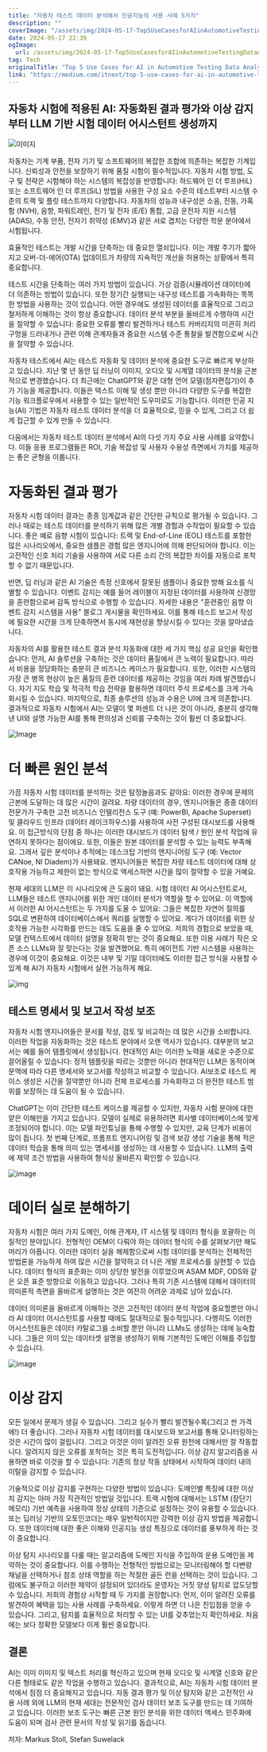 ```yaml
---
title: "자동차 테스트 데이터 분석에서 인공지능의 사용 사례 5가지"
description: ""
coverImage: "/assets/img/2024-05-17-Top5UseCasesforAIinAutomotiveTestingDataAnalysis_0.png"
date: 2024-05-17 22:39
ogImage: 
  url: /assets/img/2024-05-17-Top5UseCasesforAIinAutomotiveTestingDataAnalysis_0.png
tag: Tech
originalTitle: "Top 5 Use Cases for AI in Automotive Testing Data Analysis"
link: "https://medium.com/itnext/top-5-use-cases-for-ai-in-automotive-testing-data-analysis-916529126f8a"
---
```



## 자동차 시험에 적용된 AI: 자동화된 결과 평가와 이상 감지부터 LLM 기반 시험 데이터 어시스턴트 생성까지

![이미지](/assets/img/2024-05-17-Top5UseCasesforAIinAutomotiveTestingDataAnalysis_0.png)

자동차는 기계 부품, 전자 기기 및 소프트웨어의 복잡한 조합에 의존하는 복잡한 기계입니다. 신뢰성과 안전을 보장하기 위해 품질 시험이 필수적입니다. 자동차 시험 방법, 도구 및 전략은 시험해야 하는 시스템의 복잡성을 반영합니다: 하드웨어 인 더 루프(HiL) 또는 소프트웨어 인 더 루프(SiL) 방법을 사용한 구성 요소 수준의 테스트부터 시스템 수준의 트랙 및 플릿 테스트까지 다양합니다. 자동차의 성능과 내구성은 소음, 진동, 가혹함 (NVH), 음향, 파워트레인, 전기 및 전자 (E/E) 통합, 고급 운전자 지원 시스템 (ADAS), 수동 안전, 전자기 취약성 (EMV)과 같은 서로 겹치는 다양한 학문 분야에서 시험됩니다.

<div class="content-ad"></div>

효율적인 테스트는 개발 시간을 단축하는 데 중요한 열쇠입니다. 이는 개발 주기가 짧아지고 오버-더-에어(OTA) 업데이트가 차량의 지속적인 개선을 허용하는 상황에서 특히 중요합니다.

테스트 시간을 단축하는 여러 가지 방법이 있습니다. 가상 검증(시뮬레이션 데이터)에 더 의존하는 방법이 있습니다. 또한 장기간 실행되는 내구성 테스트를 가속화하는 똑똑한 방법을 사용하는 것이 있습니다. 어떤 경우에도 생성된 데이터를 효율적으로 그리고 철저하게 이해하는 것이 항상 중요합니다. 데이터 분석 부분을 올바르게 수행하여 시간을 절약할 수 있습니다: 중요한 오류를 빨리 발견하거나 테스트 커버리지의 미관히 처리 구멍을 드러내거나 관련 이해 관계자들과 중요한 시스템 수준 통찰을 발견함으로써 시간을 절약할 수 있습니다.

자동차 테스트에서 AI는 테스트 자동화 및 데이터 분석에 중요한 도구로 빠르게 부상하고 있습니다. 지난 몇 년 동안 딥 러닝이 이미지, 오디오 및 시계열 데이터의 분석을 근본적으로 변경했습니다. 더 최근에는 ChatGPT와 같은 대형 언어 모델(점자편집기)이 추가 기능을 제공합니다. 이들은 텍스트 이해 및 생성 뿐만 아니라 다양한 도구를 복잡한 기능 워크플로우에서 사용할 수 있는 일반적인 도우미로도 기능합니다. 이러한 인공 지능(AI) 기법은 자동차 테스트 데이터 분석을 더 효율적으로, 믿을 수 있게, 그리고 더 쉽게 접근할 수 있게 만들 수 있습니다.

다음에서는 자동차 테스트 데이터 분석에서 AI의 다섯 가지 주요 사용 사례를 요약합니다. 이들 응용 프로그램들은 ROI, 기술 복잡성 및 사용자 수용성 측면에서 가치를 제공하는 좋은 균형을 이룹니다.

<div class="content-ad"></div>

# 자동화된 결과 평가

자동차 시험 데이터 결과는 종종 임계값과 같은 간단한 규칙으로 평가될 수 있습니다. 그러나 때로는 테스트 데이터를 분석하기 위해 많은 개별 경험과 수작업이 필요할 수 있습니다. 좋은 예로 음향 시험이 있습니다: 트랙 및 End-of-Line (EOL) 테스트를 포함한 많은 시나리오에서, 중요한 샘플은 경험 많은 엔지니어에 의해 판단되어야 합니다. 이는 고전적인 신호 처리 기술을 사용하여 서로 다른 소리 간의 복잡한 차이를 자동으로 포착할 수 없기 때문입니다.

반면, 딥 러닝과 같은 AI 기술은 측정 신호에서 잘못된 샘플이나 중요한 방해 요소를 식별할 수 있습니다. 이벤트 감지는 예를 들어 레이블이 지정된 데이터를 사용하여 신경망을 훈련함으로써 감독 방식으로 수행할 수 있습니다. 자세한 내용은 "훈련중인 음향 이벤트 감지 시스템을 사용" 블로그 게시물을 확인하세요. 이를 통해 테스트 보고서 작성에 필요한 시간을 크게 단축하면서 동시에 재현성을 향상시킬 수 있다는 것을 알아냈습니다.

자동차의 AI를 활용한 테스트 결과 분석 자동화에 대한 세 가지 핵심 성공 요인을 확인했습니다: 먼저, AI 솔루션을 구축하는 것은 데이터 품질에서 큰 노력이 필요합니다. 따라서 비용을 정당화하는 충분히 큰 비즈니스 케이스가 필요합니다. 또한, 이러한 시스템의 가장 큰 병목 현상이 높은 품질의 훈련 데이터를 제공하는 것임을 여러 차례 발견했습니다. 자기 지도 학습 및 적극적 학습 전략을 활용하면 데이터 주석 프로세스를 크게 가속화시킬 수 있습니다. 마지막으로, 최종 솔루션의 성능과 수용은 UI에 크게 의존합니다. 결과적으로 자동차 시험에서 AI는 모델이 몇 퍼센트 더 나은 것이 아니라, 충분히 생각해낸 UI와 설명 가능한 AI를 통해 편의성과 신뢰를 구축하는 것이 훨씬 더 중요합니다.

<div class="content-ad"></div>

![Image](/assets/img/2024-05-17-Top5UseCasesforAIinAutomotiveTestingDataAnalysis_1.png)

# 더 빠른 원인 분석

가끔 자동차 시험 데이터를 분석하는 것은 탐정놀음과도 같아요: 이러한 경우에 문제의 근본에 도달하는 데 많은 시간이 걸려요. 차량 데이터의 경우, 엔지니어들은 종종 데이터 전문가가 구축한 고전 비즈니스 인텔리전스 도구 (예: PowerBI, Apache Superset) 및 클라우드 인프라 (데이터 레이크하우스)를 사용하여 사전 구성된 대시보드를 사용해요. 이 접근방식의 단점 중 하나는 이러한 대시보드가 데이터 탐색 / 원인 분석 작업에 유연하지 못하다는 점이에요. 또한, 이들은 원본 데이터를 분석할 수 있는 능력도 부족해요. 그래서 깊은 분석이나 추적에는 데스크탑 기반의 엔지니어링 도구 (예: Vector CANoe, NI Diadem)가 사용돼요. 엔지니어들은 복잡한 차량 테스트 데이터에 대해 상호작용 가능하고 제한이 없는 방식으로 액세스하면 시간을 많이 절약할 수 있을 거예요.

현재 세대의 LLM은 이 시나리오에 큰 도움이 돼요. 시험 데이터 AI 어시스턴트로서, LLM들은 테스트 엔지니어를 위한 개인 데이터 분석가 역할을 할 수 있어요. 이 역할에서 이러한 AI 어시스턴트는 두 가지를 도울 수 있어요: 그들은 복잡한 자연어 질의를 SQL로 변환하여 데이터베이스에서 쿼리를 실행할 수 있어요. 게다가 데이터를 위한 상호작용 가능한 시각화를 만드는 데도 도움을 줄 수 있어요. 저희의 경험으로 보았을 때, 모델 컨텍스트에서 데이터 설명을 정확히 받는 것이 중요해요. 또한 이용 사례가 작은 오픈 소스 LLMs와 잘 맞는다는 것을 발견했어요. 특히 에이전트 기반 시스템을 사용하는 경우에 이것이 중요해요. 이것은 내부 및 기밀 데이터에도 이러한 접근 방식을 사용할 수 있게 해 AI가 자동차 시험에서 실현 가능하게 해요.

<div class="content-ad"></div>

![img](/assets/img/2024-05-17-Top5UseCasesforAIinAutomotiveTestingDataAnalysis_2.png)

## 테스트 명세서 및 보고서 작성 보조

자동차 시험 엔지니어들은 문서를 작성, 검토 및 비교하는 데 많은 시간을 소비합니다. 이러한 작업을 자동화하는 것은 테스트 분야에서 오랜 역사가 있습니다. 대부분의 보고서는 예를 들어 템플릿에서 생성됩니다. 현대적인 AI는 이러한 노력을 새로운 수준으로 끌어올릴 수 있습니다: 정적 템플릿을 따르는 것뿐만 아니라 현대적인 LLM은 동적이며 문맥에 따라 다른 명세서와 보고서를 작성하고 비교할 수 있습니다. AI보조로 테스트 케이스 생성은 시간을 절약뿐만 아니라 전체 프로세스를 가속화하고 더 완전한 테스트 범위를 보장하는 데 도움이 될 수 있습니다.

ChatGPT는 이미 간단한 테스트 케이스를 제공할 수 있지만, 자동차 시험 분야에 대한 얕은 이해만을 가지고 있습니다. 모델이 실제로 유용하려면 회사별 데이터베이스에 맞게 조정되어야 합니다. 이는 모델 파인튜닝을 통해 수행할 수 있지만, 교육 단계가 비용이 많이 듭니다. 첫 번째 단계로, 프롬프트 엔지니어링 및 검색 보강 생성 기술을 통해 적은 데이터 학습을 통해 의미 있는 명세서를 생성하는 데 사용할 수 있습니다. LLM의 출력에 제약 조건 방법을 사용하여 형식상 올바른지 확인할 수 있습니다.

<div class="content-ad"></div>

![image](/assets/img/2024-05-17-Top5UseCasesforAIinAutomotiveTestingDataAnalysis_3.png)

# 데이터 실로 분해하기

자동차 시험은 여러 가지 도메인, 이해 관계자, IT 시스템 및 데이터 형식을 포괄하는 이질적인 분야입니다. 전형적인 OEM이 다뤄야 하는 데이터 형식의 수를 살펴보기만 해도 머리가 아픕니다. 이러한 데이터 실을 해체함으로써 시험 데이터를 분석하는 전체적인 방법론을 가능하게 하여 많은 시간을 절약하고 더 나은 개발 프로세스를 실현할 수 있습니다. 데이터 형식의 표준화는 이미 상당한 발전을 이루었으며 ASAM MDF, ODS와 같은 오픈 표준 방향으로 이동하고 있습니다. 그러나 특히 기존 시스템에 대해서 데이터의 의미론적 측면을 올바르게 설명하는 것은 여전히 어려운 과제로 남아 있습니다.

데이터 의미론을 올바르게 이해하는 것은 고전적인 데이터 분석 작업에 중요할뿐만 아니라 AI 데이터 어시스턴트를 사용할 때에도 절대적으로 필수적입니다. 다행히도 이러한 어시스턴트들은 데이터 카탈로그를 소비할 뿐만 아니라 LLMs도 생성하는 데에 능숙합니다. 그들은 의미 있는 데이터셋 설명을 생성하기 위해 기본적인 도메인 이해를 주입할 수 있습니다.

<div class="content-ad"></div>

![image](/assets/img/2024-05-17-Top5UseCasesforAIinAutomotiveTestingDataAnalysis_4.png)

# 이상 감지

모든 일에서 문제가 생길 수 있습니다. 그리고 실수가 빨리 발견될수록(그리고 싼 가격에!) 더 좋습니다. 그러나 자동차 시험 데이터를 대시보드와 보고서를 통해 모니터링하는 것은 시간이 많이 걸립니다. 그리고 이것은 이미 알려진 오류 원천에 대해서만 잘 작동합니다. 알려지지 않은 오류를 포착하는 것은 특히 도전적입니다. 이상 감지 알고리즘을 사용하면 바로 이것을 할 수 있습니다: 기존의 정상 작동 상태에서 시작하여 데이터 내의 이탈을 감지할 수 있습니다.

기술적으로 이상 감지를 구현하는 다양한 방법이 있습니다: 도메인별 특징에 대한 이상치 감지는 아마 가장 직관적인 방법일 것입니다. 트랙 시험에 대해서는 LSTM (장단기 메모리) 기반 예측을 사용하여 정상 상태의 기준으로 설정하는 것이 유용할 수 있습니다. 또는 딥러닝 기반의 오토인코더는 매우 일반적이지만 강력한 이상 감지 방법을 제공합니다. 또한 데이터에 대한 좋은 이해와 인공지능 생성 특징으로 데이터를 풍부하게 하는 것이 중요합니다.

<div class="content-ad"></div>

이상 탐지 시나리오를 다룰 때는 알고리즘에 도메인 지식을 주입하여 운용 도메인을 제약하는 것이 중요합니다. 이를 수행하는 전형적인 방법으로는 모니터링해야 할 다변량 채널을 선택하거나 참조 상태 역할을 하는 적절한 골든 런을 선택하는 것이 있습니다. 그럼에도 불구하고 이러한 제약이 설정되어 있더라도 운영자는 거짓 양성 탐지로 압도당할 수 있습니다. 저희의 경험상 시작할 때 두 가지를 권장합니다: 먼저, 이미 알려진 오류를 발견하여 혜택을 입는 사용 사례를 구축하세요. 이렇게 하면 더 나은 진입점을 얻을 수 있습니다. 그리고, 탐지를 효율적으로 처리할 수 있는 UI를 갖추었는지 확인하세요. 처음에는 보다 정확한 모델보다 이게 훨씬 중요합니다.

## 결론

AI는 이미 이미지 및 텍스트 처리를 혁신하고 있으며 현재 오디오 및 시계열 신호와 같은 다른 형태로도 같은 작업을 수행하고 있습니다. 결과적으로, AI는 자동차 시험 데이터 분석에서 점점 더 중요해지고 있습니다. 자동 결과 평가 및 이상 탐지와 같은 고전적인 사용 사례 외에 LLM의 현재 세대는 전문적인 검사 데이터 보조 도구를 만드는 데 기여하고 있습니다. 이러한 보조 도구는 빠른 근본 원인 분석을 위한 데이터 액세스 민주화에 도움이 되며 검사 관련 문서의 작성 및 읽기를 돕습니다.

저자: Markus Stoll, Stefan Suwelack